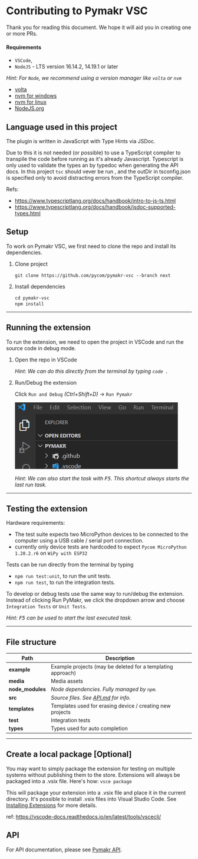 # Contributing to Pymakr VSC

Thank you for reading this document. We hope it will aid you in creating one or more PRs.

#### Requirements

- `VSCode`, 
- `NodeJS` - LTS version 16.14.2, 14.19.1 or later

_Hint: For `Node`, we recommend using a version manager like `volta` or `nvm`_
  - [volta](https://docs.volta.sh/guide/getting-started) 
  - [nvm for windows](https://github.com/coreybutler/nvm-windows#readme)
  - [nvm for linux](https://github.com/nvm-sh/nvm#readme)
  - [NodeJS.org](https://nodejs.org/en/download/)
## Language used in this project
The plugin is written in JavaScript with Type Hints via JSDoc.

Due to this it is not needed (or possible) to use a TypeScript compiler to transpile the code before running as it's already Javascript. 
Typescript is only used to validate the types an by typedoc when generating the API docs.
In this project `tsc` should vever be run , and the outDir in tsconfig.json is specified only to avoid distracting errors from the TypeScript compiler.

Refs: 
- https://www.typescriptlang.org/docs/handbook/intro-to-js-ts.html
- https://www.typescriptlang.org/docs/handbook/jsdoc-supported-types.html
## Setup

To work on Pymakr VSC, we first need to clone the repo and install its dependencies.

1. Clone project

   ```
   git clone https://github.com/pycom/pymakr-vsc --branch next
   ```

2. Install dependencies
   ```
   cd pymakr-vsc
   npm install
   ```

---

## Running the extension

To run the extension, we need to open the project in VSCode and run the source code in debug mode.

1. Open the repo in VSCode

   _Hint: We can do this directly from the terminal by typing `code .`_

2. Run/Debug the extension

   Click `Run and Debug` _(Ctrl+Shift+D)_ -> `Run Pymakr`

   <img src="./media/contribute/run-extension.gif">

   _Hint: We can also start the task with <kbd>F5</kbd>. This shortcut always starts the last run task._

---

## Testing the extension
Hardware requirements: 
- The test suite expects two MicroPython devices to be connected to the computer using a USB cable / serial port connection.
- currently only device tests are hardcoded to expect `Pycom MicroPython 1.20.2.r6` on `WiPy with ESP32`

Tests can be run directly from the terminal by typing 
- `npm run test:unit`, to run the unit tests.
- `npm run test`, to run the integration tests.

To develop or debug tests use the same way to run/debug the extension. Instead of clicking Run PyMakr, we click the dropdown arrow and choose `Integration Tests` or `Unit Tests`.

_Hint: <kbd>F5</kbd> can be used to start the last executed task._

---

## File structure

| Path             | Description                                                                                           |
| ---------------- | ----------------------------------------------------------------------------------------------------- |
| **example**      | Example projects (may be deleted for a templating approach)                                           |
| **media**        | Media assets                                                                                          |
| **node_modules** | _Node dependencies. Fully managed by `npm`._                                                          |
| **src**          | _Source files. See [API.md](https://github.com/pycom/pymakr-vsc/blob/next/docs/index.html) for info._ |
| **templates**    | Templates used for erasing device / creating new projects                                             |
| **test**         | Integration tests                                                                                     |
| **types**        | Types used for auto completion                                                                        |

---

## Create a local package [Optional]

You may want to simply package the extension for testing on multiple systems without publishing them to the store. 
Extensions will always be packaged into a .vsix file. 
Here's how:
  `vsce package` 

This will package your extension into a .vsix file and place it in the current directory. It's possible to install .vsix files into Visual Studio Code. See [Installing Extensions](https://vscode-docs.readthedocs.io/docs/extensions/install-extension.md) for more details.

ref: https://vscode-docs.readthedocs.io/en/latest/tools/vscecli/
## API

For API documentation, please see [Pymakr API](https://htmlpreview.github.io/?https://raw.githubusercontent.com/pycom/pymakr-vsc/next/docs/classes/PyMakr.html).
